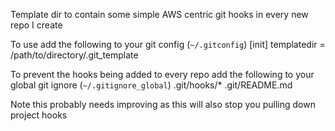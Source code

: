 Template dir to contain some simple AWS centric git hooks in every new repo I create

To use add the following to your git config (`~/.gitconfig`)
    [init]
      templatedir = /path/to/directory/.git_template

To prevent the hooks being added to every repo add the following to your global git ignore (`~/.gitignore_global`)
    .git/hooks/*
    .git/README.md

Note this probably needs improving as this will also stop you pulling down project hooks
